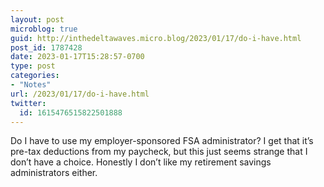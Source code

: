 ```yaml
---
layout: post
microblog: true
guid: http://inthedeltawaves.micro.blog/2023/01/17/do-i-have.html
post_id: 1787428
date: 2023-01-17T15:28:57-0700
type: post
categories:
- "Notes"
url: /2023/01/17/do-i-have.html
twitter:
  id: 1615476515822501888
---
```

<p>Do I have to use my employer-sponsored FSA administrator? I get that it’s pre-tax deductions from my paycheck, but this just seems strange that I don’t have a choice. Honestly I don’t like my retirement savings administrators either.</p>
